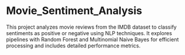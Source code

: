 # Movie_Sentiment_Analysis
This project analyzes movie reviews from the IMDB dataset to classify sentiments as positive or negative using NLP techniques. It explores pipelines with Random Forest and Multinomial Naive Bayes for efficient processing and includes detailed performance metrics.
